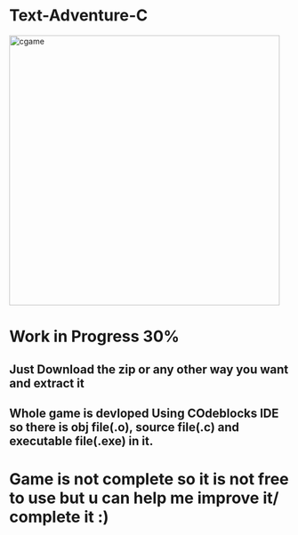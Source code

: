 # Text-Adventure-C

<img width="486" alt="cgame" src="https://github.com/vedarthjoshi/Text-Adventure-C/assets/121310165/6e267141-92e6-4383-9acd-db7c96de2233">

# Work in Progress 30%
## Just Download the zip or any other way you want and extract it
## Whole game is devloped Using COdeblocks IDE so there is obj file(.o), source file(.c) and executable file(.exe) in it.
# Game is not complete so it is not free to use but u can help me improve it/ complete it :)
